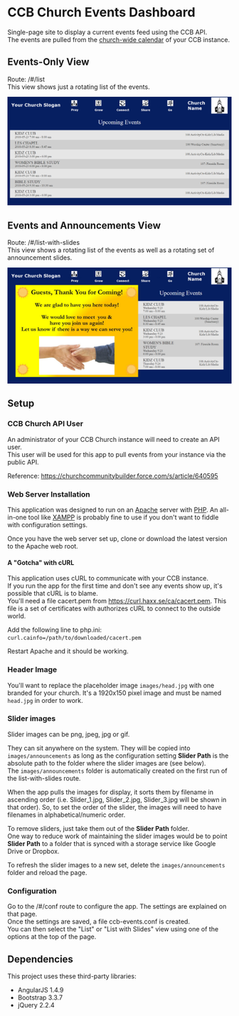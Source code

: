 # CCB Church Events Dashboard
Single-page site to display a current events feed using the CCB API.  
The events are pulled from the [church-wide calendar](https://churchcommunitybuilder.force.com/s/article/2040889) of your CCB instance.  

## Events-Only View
Route: /#/list  
This view shows just a rotating list of the events.

![Image of List View](images/examples/ccb-events-list-view.jpg)

## Events and Announcements View
Route: /#/list-with-slides  
This view shows a rotating list of the events as well as a rotating set of
announcement slides.

![Image of List with Slides View](images/examples/ccb-events-list-with-slides-view.jpg)

## Setup

### CCB Church API User
An administrator of your CCB Church instance will need to create an API user.  
This user will be used for this app to pull events from your instance via the public API.  

Reference: https://churchcommunitybuilder.force.com/s/article/640595

### Web Server Installation
This application was designed to run on an [Apache](https://httpd.apache.org) server with [PHP](http://www.php.net/). An all-in-one tool like [XAMPP](https://www.apachefriends.org/index.html) is probably fine to use if you don't want to fiddle with configuration settings.  

Once you have the web server set up, clone or download the latest version to the Apache web root.

#### A "Gotcha" with cURL
This application uses cURL to communicate with your CCB instance.  
If you run the app for the first time and don't see any events show up, it's possible that cURL is to blame.  
You'll need a file cacert.pem from https://curl.haxx.se/ca/cacert.pem. This file is a set of certificates with authorizes cURL to connect to the outside world.  

Add the following line to php.ini:  
`curl.cainfo=/path/to/downloaded/cacert.pem`  

Restart Apache and it should be working.

### Header Image
You'll want to replace the placeholder image `images/head.jpg` with one branded for your church. It's a 1920x150 pixel image and must be named `head.jpg` in order to work.

### Slider images
Slider images can be png, jpeg, jpg or gif.  

They can sit anywhere on the system. They will be copied into `images/announcements` as long as the configuration setting **Slider Path** is the absolute path to the folder where the slider images are (see below).  
The `images/announcements` folder is automatically created on the first run of the list-with-slides route.

When the app pulls the images for display, it sorts them by filename in ascending order (i.e. Slider_1.jpg, Slider_2.jpg, Slider_3.jpg will be shown in that order). So, to set the order of the slider, the images will need to have filenames in alphabetical/numeric order.

To remove sliders, just take them out of the **Slider Path** folder.  
One way to reduce work of maintaining the slider images would be to point **Slider Path** to a folder that is synced with a storage service like Google Drive or Dropbox.  

To refresh the slider images to a new set, delete the `images/announcements` folder and reload the page.

### Configuration
Go to the /#/conf route to configure the app. The settings are explained on that page.  
Once the settings are saved, a file ccb-events.conf is created.  
You can then select the "List" or "List with Slides" view using one of the options at the top of the page.  

## Dependencies
This project uses these third-party libraries:
* AngularJS 1.4.9
* Bootstrap 3.3.7
* jQuery 2.2.4
